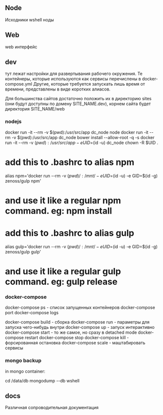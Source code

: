 ## Node
Исходники wshell ноды


## Web
web интерфейс


## dev
тут лежат настройки для развертывания рабочего окружения.
Те контейнеры, которые используются как сервисы перечислены в docker-compose.yml
Другие, которые требуется запускать лишь время от времени, представлены в виде
коротких алиасов.

Для большинства сайтов достаточно положить их в директорию sites (они будут
доступны по домену SITE_NAME.dev), корнем сайта будет директория SITE_NAME/web

### nodejs
docker run -it --rm -v $(pwd):/usr/src/app dc_node node
docker run -it --rm -v $(pwd):/usr/src/app dc_node bower install --allow-root -q -s
docker run -it --rm -v $(pwd):/usr/src/app -e UID=$(id -u) dc_node chown -R $UID .

# add this to .bashrc to alias npm
alias npm='docker run --rm -v $(pwd)/:/mnt/ -e UID=$(id -u) -e GID=$(id -g) zenoss/gulp npm'
# and use it like a regular npm command. eg: npm install

# add this to .bashrc to alias gulp
alias gulp='docker run --rm -v $(pwd)/:/mnt/ -e UID=$(id -u) -e GID=$(id -g) zenoss/gulp gulp'
# and use it like a regular gulp command. eg: gulp release

### docker-compose
docker-compose ps - список запущенных контейнеров
docker-compose port
docker-compose logs

docker-compose build - сборка
docker-compose run - параметры для запуска чего-нибудь внутри
docker-compose up - запуск интерактивно
docker-compose start - то же самое, но сразу в detached mode
docker-compose restart
docker-compose stop
docker-compose kill - форсированная остановка
docker-compose scale - маштабировать сервисы

### mongo backup
in mongo container:

cd /data/db
mongodump --db wshell

## docs
Различная сопроводительная документация
